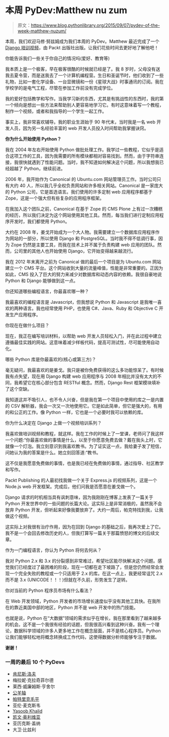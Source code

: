 # 本周 PyDev:Matthew nu zum

> 原文：<https://www.blog.pythonlibrary.org/2015/09/07/pydev-of-the-week-matthew-nuzum/>

本周，我们欢迎马修·努兹姆成为我们本周的 PyDev。Matthew 最近完成了一个 [Django 培训视频](https://www.packtpub.com/web-development/learning-django-web-development-video)，由 Packt 出版社出版。让我们花些时间去更好地了解他吧！

你能告诉我们一些关于你自己的情况吗(爱好、教育等)

我本质上是一个极客，早在极客很酷的时候就已经是了。我 8 岁时，父母没有送我去夏令营，而是送我去了一个计算机编程营。生日和圣诞节时，他们收到了一些礼物，比如一套化学设备、一台显微镜和一份《星球大战》时事通讯的订阅。我在学校学的是电气工程，尽管在参加工作前没有完成学位。

我的爱好包括教学和写作。当我学习新的东西，尤其是有挑战性的东西时，我的第一个倾向是想出一些方法来帮助别人更容易地学习它。有时这意味着写一个教程，制作一个视频，或者和我指导的一个学生一起工作。

事实上，我非常喜欢辅导。我的职业生涯始于 90 年代末，当时我是一名 web 开发人员，因为另一名经验丰富的 web 开发人员投入时间帮助我掌握诀窍。

 **你为什么开始使用 Python？**

我在 2004 年左右开始使用 Python 做批处理工作。我学过一些教程，它似乎是适合这项工作的工具，因为我需要的所有模块都相对容易找到。然而，由于字符串连接，我很快就遇到了性能问题。当时，我不知道如何解决这个问题，所以我想我已经超越了 Python，继续前进。

2006 年，我开始作为 Canonical 的 Ubuntu.com 网站管理员工作。当时公司只有大约 40 人，所以我几乎全权负责网站和许多相关网站。Canonical 是一家庞大的 Python 公司，它是首选语言。我们使用的许多定制 web 应用程序都基于 Zope，这是一个强大但有些复杂的应用程序框架。

在我加入这个团队之前，Canonical 在基于 Zope 的 CMS Plone 上有过一次糟糕的经历，所以我们决定为这个网站使用其他工具。然而，每当我们进行定制应用程序开发时，我们都使用 Python。

大约在 2008 年，姜戈开始成为一个大人物。我需要建立一个数据库应用程序作为网站的一部分，所以使用 Django 和 PostgreSQL。当时我不得不低调行事，因为 Zope 仍然是主要工具，而我在技术上并不属于负责构建 web 应用的团队。然而，公司里的其他人也开始使用 Django，它开始变得越来越流行。

我在 2012 年末离开之前为 Canonical 做的最后一个项目是为 Ubuntu.com 网站建立一个 CMS 平台。这个网站收到大量的流量峰值，性能是非常重要的。正因为如此，CMS 投入了巨大的努力来减少对数据库和动态内容的依赖。我很自豪地说 Python 和 Django 能够做到这一点。

你还知道哪些编程语言，你最喜欢哪一种？

我最喜欢的编程语言是 Javascript，但我想说 Python 和 Javascript 是我唯一喜欢的两种语言。我也经常使用 PHP，也使用 C#、Java、Ruby 和 Objective C 开发生产应用程序。

你现在在做什么项目？

现在，我正在编写培训材料，以帮助 web 开发人员轻松入门，并在此过程中建立遵循最佳实践的网站。这意味着减少样板代码，提高可测试性，尽可能使用自动化。

哪些 Python 库是你最喜欢的(核心或第三方)？

毫无疑问，我最喜欢的是姜戈。我只是被你免费获得的这么多功能惊呆了。有时候我有点失望，现在用 Django 构建 web 应用程序与 2008 年相比并没有太大的不同，我希望它在核心部分包含 RESTful 概念。然而，Django Rest 框架模块填补了这个空缺。

我知道这并不吸引人，也不令人兴奋，但是我在第一个项目中使用的库之一是内置的 CSV 解析器，我会一次又一次地使用它。它是如此简单，但它是强大的，有用的和公正的工作。像 Python 一样，它也是一个必要时我可以依赖的库。

你为什么决定在 Django 上做一个视频培训系列？

我喜欢做培训视频和教程，就这样。我在工作的时候上了一堂课，老师问了我这样一个问题:“你最喜欢做的事情是什么，以至于你愿意免费去做？戴在我头上时，它就像一个灯泡。我立刻意识到我喜欢教书。为了证实这一点，我给妻子发了短信，问她认为我的答案是什么。她立刻回答道:“教书。

这不仅是我愿意免费做的事情，也是我已经在免费做的事情，通过指导、社区教学和写作。

Packt Publishing 的人最初找我做一个关于 Express.js 的视频系列，这是一个 Node.js web 开发框架。完成后，他们问我是否愿意在姜戈做一个。

Django 请求的时机相当具有讽刺意味，因为我刚刚在博客上发表了一篇关于 Python 开发世界中的一些问题的长篇大论。这实际上是非常消极的，虽然我不会放弃 Python 开发，但听起来好像我要放弃了。大约一周后，帕克特找到我，让我做这个视频。

这实际上对我很有治疗作用，因为在回到 Django 的基础之后，我再次爱上了它。我不是一个会回去修改历史的人，但我打算写一篇关于那篇愤怒的博文的后续文章。

作为一门编程语言，你认为 Python 将何去何从？

我对 Python 2.x 和 3.x 的分裂感到非常难过，希望社区能尽快解决这个问题。感觉我们已经度过了最困难的阶段，现在一切都在走下坡路了，但是您仍然经常会发现一个完全失败的教程或一个只适用于 2.x 的库。在这一点上，我更经常诅咒 2.x 而不是 3.x (UNICODE！！！)但就在不久前，形势发生了逆转。

你对当前的 Python 程序员市场有什么看法？

在 Web 开发领域，Python 开发者的市场增长速度似乎没有其他工具快。在我所在的靠近美国中部的地区，Python 并不是 web 开发中的热门技能。

也就是说，Python 在“大数据”领域的需求似乎在增长，我在那里看到了越来越多的机会。这不是一个我很有经验的话题，但我很高兴看到这种兴奋。我有一个理论，数据科学领域的许多人更多地工作在概念层面，并不是核心程序员。Python 让我们能够轻松地将概念转换成工作代码，这使得数据分析师能够专注于数据。

**谢谢！**

### 一周的最后 10 个 PyDevs

*   [肯尼斯·洛夫](https://www.blog.pythonlibrary.org/2015/08/31/pydev-of-the-week-kenneth-love/)
*   梅拉妮·克拉奇菲尔德
*   莱西·威廉姆斯·亨舍尔
*   [公羊轴](https://www.blog.pythonlibrary.org/2015/08/10/pydev-of-the-week-ram-rachum/)
*   [帕特里克毛平](https://www.blog.pythonlibrary.org/2015/08/03/pydev-of-the-week-patrick-maupin/)
*   亚伦·麦克斯韦
*   [Yasoob Khalid](https://www.blog.pythonlibrary.org/2015/07/20/pydev-of-the-week-yasoob-khalid/)
*   [凯文·奥利维亚](https://www.blog.pythonlibrary.org/2015/07/13/pydev-of-the-week-kevin-ollivier/)
*   亚历克斯·盖纳
*   大卫·比兹利